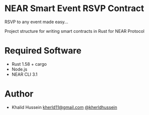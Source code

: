 # NEAR Smart Event RSVP Contract

RSVP to any event made easy...

Project structure for writing smart contracts in Rust for NEAR Protocol

# Required Software

- Rust 1.58 + cargo
- Node.js
- NEAR CLI 3.1

# Author

- Khalid Hussein <kherld11@gmail.com> [@kherldhussein](https://twitter.com/kherldhussein)
